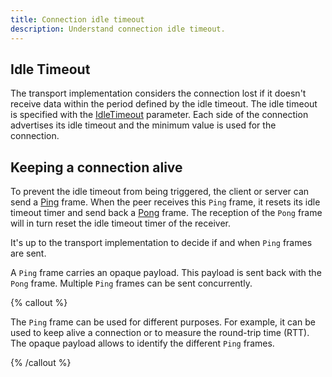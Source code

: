 ```yaml
---
title: Connection idle timeout
description: Understand connection idle timeout.
---
```


## Idle Timeout

The transport implementation considers the connection lost if it doesn't receive data within the period defined by the
idle timeout. The idle timeout is specified with the [IdleTimeout][connection-parameters] parameter. Each side of the
connection advertises its idle timeout and the minimum value is used for the connection.

## Keeping a connection alive

To prevent the idle timeout from being triggered, the client or server can send a [Ping][ping] frame. When the peer
receives this `Ping` frame, it resets its idle timeout timer and send back a [Pong][pong] frame. The reception of the
`Pong` frame will in turn reset the idle timeout timer of the receiver.

It's up to the transport implementation to decide if and when `Ping` frames are sent.

A `Ping` frame carries an opaque payload. This payload is sent back with the `Pong` frame. Multiple `Ping` frames can be
sent concurrently.

{% callout %}

The `Ping` frame can be used for different purposes. For example, it can be used to keep alive a connection or to
measure the round-trip time (RTT). The opaque payload allows to identify the different `Ping` frames.

{% /callout %}

[connection-parameters]: connection-establishment#connection-establishment-parameters
[ping]: protocol-frames#ping-frame
[pong]: protocol-frames#pong-frame
